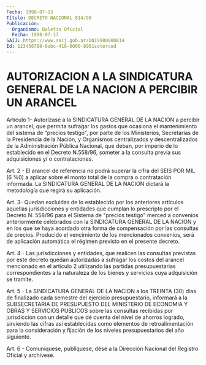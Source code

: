 ```yaml
---
Fecha: 1998-07-13
Título: DECRETO NACIONAL 814/98
Publicación:
  Organismo: Boletín Oficial
  Fecha: 1998-07-17
SAIJ: https://www.saij.gob.ar/DN19980000814
Id: 123456789-0abc-418-0000-8991soterced
---
```

# AUTORIZACION A LA SINDICATURA GENERAL DE LA NACION A PERCIBIR UN ARANCEL

<a id="1"></a>
Artículo  1-  Autorízase  a  la SINDICATURA GENERAL DE LA NACION  a percibir un arancel, que permita  sufragar  los gastos que ocasiona el mantenimiento del sistema de "precios testigo", por parte de los Ministerios,  Secretarías  de  la  Presidencia  de   la  Nación,  y Organismos  centralizados  y  descentralizados de la Administración Pública Nacional, que deban, por  imperio  de  lo establecido en el Decreto N.558/96, someter a la consulta previa sus  adquisiciones y/ o contrataciones.

<a id="2"></a>
Art.  2  - El arancel de referencia no podrá superar la  cifra  del SEIS POR MIL  (6 %0) a aplicar sobre el monto total de la compra o contratación informada. La SINDICATURA GENERAL DE LA NACION dictará la metodología que regirá su aplicación.

<a id="3"></a>
Art. 3- Quedan excluidas  de  lo  establecido  por  los  anteriores artículos  aquellas  jurisdicciones  y  entidades  que  cumplan  lo prescripto  por  el  Decreto  N. 558/96 para el Sistema de "precios testigo"  merced  a  convenios  anteriormente   celebrados  con  la SINDICATURA GENERAL DE LA NACION y en los que se haya acordado otra forma  de compensación por las consultas de precios.  Producido  el vencimiento  de  los  mencionados  convenios,  será  de  aplicación automática   el  régimen  previsto  en  el  presente    decreto.

<a id="4"></a>
Art. 4 - Las jurisdicciones y entidades, que realicen las consultas previstas por este decreto quedan autorizadas a sufragar los costos del  arancel  mencionado  en  el artículo 2 utilizando las partidas presupuestarias correspondientes  a  la  naturaleza de los bienes y servicios cuya adquisición se tramite.

<a id="5"></a>
Art. 5 - La SINDICATURA GENERAL DE LA NACION  a  los  TREINTA  (30) días  de  finalizado  cada  semestre  del ejercicio presupuestario, informará  a  la  SUBSECRETARIA DE PRESUPUESTO  DEL  MINISTERIO  DE ECONOMIA Y OBRAS Y SERVICIOS PUBLICOS sobre las consultas recibidas por jurisdicción con  un detalle que dé cuenta del nivel de ahorros logrado, sirviendo las  cifras  así  establecidas como elementos de retroalimentación para la consideración  y  fijación de los niveles presupuestarios del año siguiente.

<a id="6"></a>
Art. 6 - Comuníquese,  publíquese, dése a la Dirección Nacional del Registro Oficial y archívese.